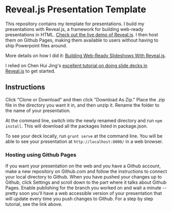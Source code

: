 # Reveal.js Presentation Template

This repository contains my template for presentations.
I build my presentations with Reveal.js, a framework
for building web-ready presentations in HTML. [Check out the live demo of Reveal.js](http://revealjs.com/). I then host them on Github Pages, making them available to users without having to ship Powerpoint files around.

More details on how I did it: [Building Web-Ready Slideshows With Reveal.js](https://lisawilliams.github.io/lisa/tech/2018/03/04/reveal-js-slideshows.html).

I relied on Chen Hui Jing's [excellent tutorial on doing slide decks in Reveal.js](https://www.chenhuijing.com/blog/revealjs-and-github-pages/#%F0%9F%91%9F) to get started.

## Instructions

Click "Clone or Download" and then click "Download As Zip."  Place the .zip file in the directory you want it in, and then unzip it. Rename the folder to the name of your presentation.

At the command line, switch into the newly renamed directory and run `npm install`. This will download all the packages listed in package.json.

To see your deck locally, run `grunt serve` at the command line. You will be able to see your presentation at `http://localhost:8000/` in a web browser.

### Hosting using Github Pages

If you want your presentation on the web and you have a Github account, make a new repository on Github.com and follow the instructions to connect your local directory to Github. When you have pushed your changes up to Github, click Settings and scroll down to the part where it talks about Github Pages. Enable publishing for the branch you worked on and wait a minute -- pretty soon you'll have a web accessible version of your presentation that will update every time you push changes to Github. For a step by step tutorial, see the link above. 
